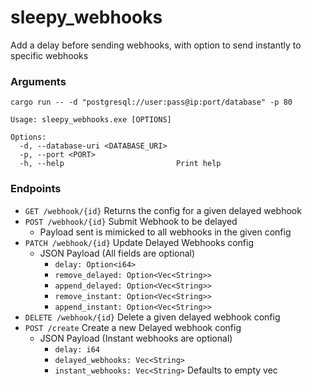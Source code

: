 # sleepy_webhooks
Add a delay before sending webhooks, with option to send instantly to specific webhooks

### Arguments
```commandline
cargo run -- -d "postgresql://user:pass@ip:port/database" -p 80
```
```commandline
Usage: sleepy_webhooks.exe [OPTIONS]

Options:
  -d, --database-uri <DATABASE_URI>
  -p, --port <PORT>
  -h, --help                         Print help

```

### Endpoints
- `GET /webhook/{id}` Returns the config for a given delayed webhook
- `POST /webhook/{id}` Submit Webhook to be delayed 
  - Payload sent is mimicked to all webhooks in the given config
- `PATCH /webhook/{id}` Update Delayed Webhooks config
  - JSON Payload (All fields are optional)
    - `delay: Option<i64>`
    - `remove_delayed: Option<Vec<String>>`
    - `append_delayed: Option<Vec<String>>`
    - `remove_instant: Option<Vec<String>>`
    - `append_instant: Option<Vec<String>>`
- `DELETE /webhook/{id}` Delete a given delayed webhook config
- `POST /create` Create a new Delayed webhook config
  - JSON Payload (Instant webhooks are optional)
    - `delay: i64`
    - `delayed_webhooks: Vec<String>`
    - `instant_webhooks: Vec<String>` Defaults to empty vec